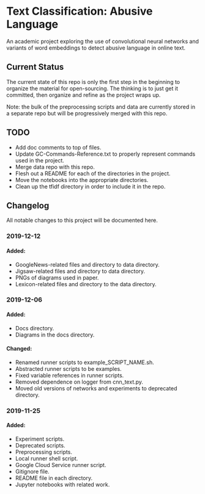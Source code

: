 # Text Classification: Abusive Language

An academic project exploring the use of convolutional neural networks and variants of word embeddings to detect abusive language in online text.

## Current Status

The current state of this repo is only the first step in the beginning to organize the material for open-sourcing. The thinking is to just get it committed, then organize and refine as the project wraps up.

Note: the bulk of the preprocessing scripts and data are currently stored in a separate repo but will be progressively merged with this repo.
## TODO

- Add doc comments to top of files.
- Update GC-Commands-Reference.txt to properly represent commands used in the project.
- Merge data repo with this repo.
- Flesh out a README for each of the directories in the project.
- Move the notebooks into the appropriate directories.
- Clean up the tfidf directory in order to include it in the repo.

## Changelog
All notable changes to this project will be documented here.

### 2019-12-12
#### Added:
- GoogleNews-related files and directory to data directory.
- Jigsaw-related files and directory to data directory.  
- PNGs of diagrams used in paper.
- Lexicon-related files and directory to the data directory.

### 2019-12-06
#### Added:
- Docs directory.
- Diagrams in the docs directory. 
#### Changed: 
- Renamed runner scripts to example_SCRIPT_NAME.sh.
- Abstracted runner scripts to be examples.
- Fixed variable references in runner scripts.
- Removed dependence on logger from cnn_text.py.
- Moved old versions of networks and experiments to deprecated directory.

### 2019-11-25
#### Added:
- Experiment scripts.
- Deprecated scripts.
- Preprocessing scripts.
- Local runner shell script.
- Google Cloud Service runner script.
- Gitignore file.
- README file in each directory.
- Jupyter notebooks with related work.
